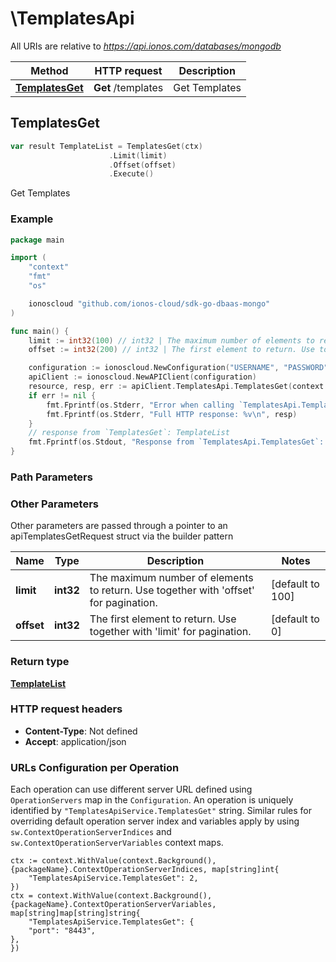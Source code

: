 # \TemplatesApi

All URIs are relative to *https://api.ionos.com/databases/mongodb*

|Method | HTTP request | Description|
|------------- | ------------- | -------------|
|[**TemplatesGet**](TemplatesApi.md#TemplatesGet) | **Get** /templates | Get Templates|



## TemplatesGet

```go
var result TemplateList = TemplatesGet(ctx)
                      .Limit(limit)
                      .Offset(offset)
                      .Execute()
```

Get Templates



### Example

```go
package main

import (
    "context"
    "fmt"
    "os"

    ionoscloud "github.com/ionos-cloud/sdk-go-dbaas-mongo"
)

func main() {
    limit := int32(100) // int32 | The maximum number of elements to return. Use together with 'offset' for pagination. (optional) (default to 100)
    offset := int32(200) // int32 | The first element to return. Use together with 'limit' for pagination. (optional) (default to 0)

    configuration := ionoscloud.NewConfiguration("USERNAME", "PASSWORD", "TOKEN", "HOST_URL")
    apiClient := ionoscloud.NewAPIClient(configuration)
    resource, resp, err := apiClient.TemplatesApi.TemplatesGet(context.Background()).Limit(limit).Offset(offset).Execute()
    if err != nil {
        fmt.Fprintf(os.Stderr, "Error when calling `TemplatesApi.TemplatesGet``: %v\n", err)
        fmt.Fprintf(os.Stderr, "Full HTTP response: %v\n", resp)
    }
    // response from `TemplatesGet`: TemplateList
    fmt.Fprintf(os.Stdout, "Response from `TemplatesApi.TemplatesGet`: %v\n", resource)
}
```

### Path Parameters



### Other Parameters

Other parameters are passed through a pointer to an apiTemplatesGetRequest struct via the builder pattern


|Name | Type | Description  | Notes|
|------------- | ------------- | ------------- | -------------|
| **limit** | **int32** | The maximum number of elements to return. Use together with &#39;offset&#39; for pagination. | [default to 100]|
| **offset** | **int32** | The first element to return. Use together with &#39;limit&#39; for pagination. | [default to 0]|

### Return type

[**TemplateList**](../models/TemplateList.md)

### HTTP request headers

- **Content-Type**: Not defined
- **Accept**: application/json


### URLs Configuration per Operation
Each operation can use different server URL defined using `OperationServers` map in the `Configuration`.
An operation is uniquely identified by `"TemplatesApiService.TemplatesGet"` string.
Similar rules for overriding default operation server index and variables apply by using `sw.ContextOperationServerIndices` and `sw.ContextOperationServerVariables` context maps.

```golang
ctx := context.WithValue(context.Background(), {packageName}.ContextOperationServerIndices, map[string]int{
    "TemplatesApiService.TemplatesGet": 2,
})
ctx = context.WithValue(context.Background(), {packageName}.ContextOperationServerVariables, map[string]map[string]string{
    "TemplatesApiService.TemplatesGet": {
    "port": "8443",
},
})
```

